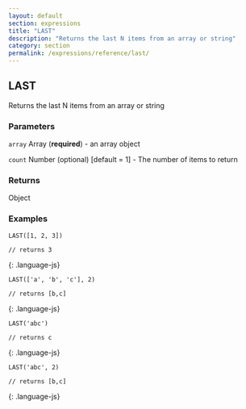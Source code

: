 ```yaml
---
layout: default
section: expressions
title: "LAST"
description: "Returns the last N items from an array or string"
category: section
permalink: /expressions/reference/last/
---
```


## LAST

Returns the last N items from an array or string

### Parameters

`array` Array (__required__) - an array object

`count` Number (optional)  [default = 1] - The number of items to return

### Returns

Object

### Examples

~~~
LAST([1, 2, 3])

// returns 3
~~~
{: .language-js}


~~~
LAST(['a', 'b', 'c'], 2)

// returns [b,c]
~~~
{: .language-js}


~~~
LAST('abc')

// returns c
~~~
{: .language-js}


~~~
LAST('abc', 2)

// returns [b,c]
~~~
{: .language-js}